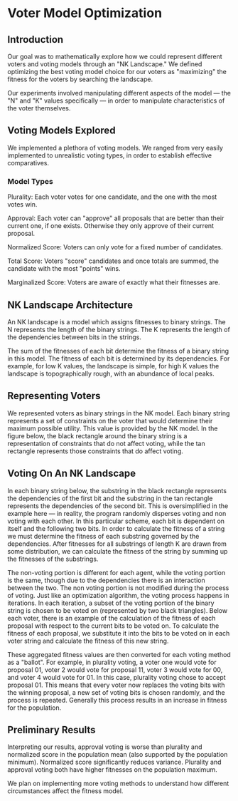# Voter Model Optimization

## Introduction
Our goal was to mathematically explore how we could represent different voters and voting models through an "NK Landscape." We defined optimizing the best voting model choice for our voters as "maximizing" the fitness for the voters by searching the landscape.

Our experiments involved manipulating different aspects of the model — the "N" and "K" values specifically — in order to manipulate characteristics of the voter themselves. 

## Voting Models Explored
We implemented a plethora of voting models. We ranged from very easily implemented to unrealistic voting types, in order to establish effective comparatives.

### Model Types
Plurality: Each voter votes for one candidate, and the one with the most votes win.

Approval: Each voter can "approve" all proposals that are better than their current one, if one exists. Otherwise they only approve of their current proposal.

Normalized Score: Voters can only vote for a fixed number of candidates.

Total Score: Voters "score" candidates and once totals are summed, the candidate with the most "points" wins.

Marginalized Score: Voters are aware of exactly what their fitnesses are.

## NK Landscape Architecture
An NK landscape is a model which assigns fitnesses to binary strings. The N represents the length of the binary strings. The K represents the length of the dependencies between bits in the strings.

The sum of the fitnesses of each bit determine the fitness of a binary string in this model. The fitness of each bit is determined by its dependencies. For example, for low K values, the landscape is simple, for high K values the landscape is topographically rough, with an abundance of local peaks.

## Representing Voters
We represented voters as binary strings in the NK model. Each binary string represents a set of constraints on the voter that would determine their maximum possible utility. This value is provided by the NK model. In the figure below, the black rectangle around the binary string is a representation of constraints that do not affect voting, while the tan rectangle represents those constraints that do affect voting.

## Voting On An NK Landscape
In each binary string below, the substring in the black rectangle represents the dependencies of the first bit and the substring in the tan rectangle represents the dependencies of the second bit. This is oversimplified in the example here — in reality, the program randomly disperses voting and non voting with each other. In this particular scheme, each bit is dependent on itself and the following two bits. In order to calculate the fitness of a string we must determine the fitness of each substring governed by the dependencies. After fitnesses for all substrings of length K are drawn from some distribution, we can calculate the fitness of the string by summing up the fitnesses of the substrings.

The non-voting portion is different for each agent, while the voting portion is the same, though due to the dependencies there is an interaction between the two. The non voting portion is not modified during the process of voting. Just like an optimization algorithm, the voting process happens in iterations. In each iteration, a subset of the voting portion of the binary string is chosen to be voted on (represented by two black triangles). Below each voter, there is an example of the calculation of the fitness of each proposal with respect to the current bits to be voted on. To calculate the fitness of each proposal, we substitute it into the bits to be voted on in each voter string and calculate the fitness of this new string.

These aggregated fitness values are then converted for each voting method as a "ballot". For example, in plurality voting, a voter one would vote for proposal 01, voter 2 would vote for proposal 11, voter 3 would vote for 00, and voter 4 would vote for 01. In this case, plurality voting chose to accept proposal 01. This means that every voter now replaces the voting bits with the winning proposal, a new set of voting bits is chosen randomly, and the process is repeated. Generally this process results in an increase in fitness for the population.

## Preliminary Results
Interpreting our results, approval voting is worse than plurality and normalized score in the population mean (also supported by the population minimum). Normalized score significantly reduces variance. Plurality and approval voting both have higher fitnesses on the population maximum. 

We plan on implementing more voting methods to understand how different circumstances affect the fitness model.
